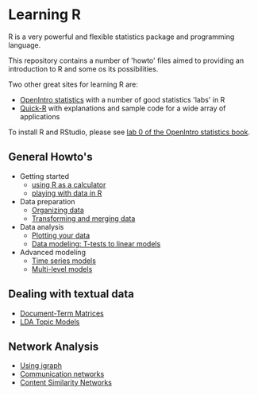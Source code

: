 Learning R
==========

R is a very powerful and flexible statistics package and programming language.

This repository contains a number of 'howto' files aimed to providing an introduction to R and some os its possibilities.

Two other great sites for learning R are:
- [OpenIntro statistics](http://openintro.org/stat/labs.php) with a number of good statistics 'labs' in R
- [Quick-R](http://www.statmethods.net) with explanations and sample code for a wide array of applications

To install R and RStudio, please see [lab 0 of the OpenIntro statistics book](http://openintro.org/download.php?file=os2_lab_00A&referrer=/stat/labs.php).

General Howto's
----

- Getting started
  - [using R as a calculator](https://rawgit.com/vanatteveldt/learningr/master/1_r_calculator.html)
  - [playing with data in R](https://rawgit.com/vanatteveldt/learningr/master/2_playing.html)
- Data preparation
  - [Organizing data](https://rawgit.com/vanatteveldt/learningr/master/3_organizing.html)
  - [Transforming and merging data](https://rawgit.com/vanatteveldt/learningr/master/4_transforming.html)
- Data analysis
  - [Plotting your data](https://rawgit.com/vanatteveldt/learningr/master/6_visualization.html)
  - [Data modeling: T-tests to linear models](https://rawgit.com/vanatteveldt/learningr/master/5_modeling.html)
- Advanced modeling
  - [Time series models](https://rawgit.com/vanatteveldt/learningr/master/7_timeseries.html)
  - [Multi-level models](https://rawgit.com/vanatteveldt/learningr/master/8_multilevel.html)
  
Dealing with textual data
----

- [Document-Term Matrices](https://github.com/kasperwelbers/corpus-tools/master/howto/howto_create_dtm.md)
- [LDA Topic Models](https://github.com/kasperwelbers/corpus-tools/master/howto/howto_latent_dirichlet_allocation.md)

Network Analysis
----

- [Using igraph](https://github.com/kasperwelbers/network-tools/master/howto/howto_using_igraph.md)
- [Communication networks](https://github.com/kasperwelbers/network-tools/master/howto/howto_explicit_ties_in_communication_networks.md)
- [Content Similarity Networks](https://github.com/kasperwelbers/network-tools/master/howto/howto_content_similarity_network.md)
